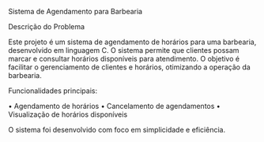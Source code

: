 Sistema de Agendamento para Barbearia

Descrição do Problema

Este projeto é um sistema de agendamento de horários para uma barbearia, desenvolvido em linguagem C. O sistema permite que clientes possam marcar e consultar horários disponíveis para atendimento. O objetivo é facilitar o gerenciamento de clientes e horários, otimizando a operação da barbearia.

Funcionalidades principais:

  • Agendamento de horários
  • Cancelamento de agendamentos
  • Visualização de horários disponíveis

O sistema foi desenvolvido com foco em simplicidade e eficiência.
